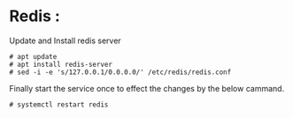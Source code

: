 # Redis :

Update and Install redis server

```
# apt update
# apt install redis-server
# sed -i -e 's/127.0.0.1/0.0.0.0/' /etc/redis/redis.conf
```    

Finally start the service once to effect the changes by the below cammand.

```	
# systemctl restart redis
```	

